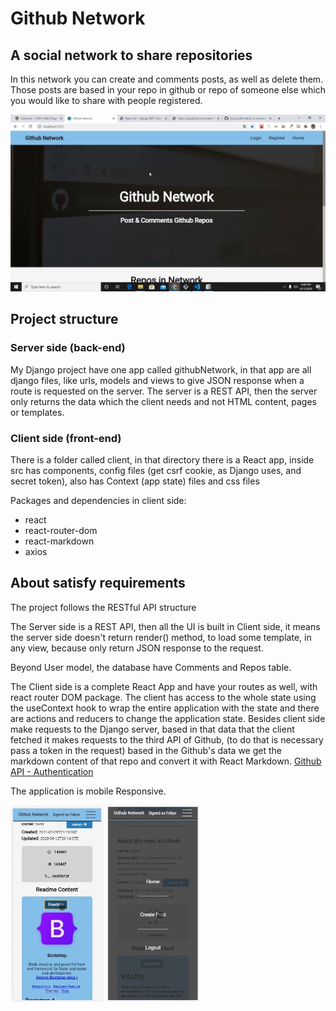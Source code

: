# Github Network

## A social network to share repositories

In this network you can create and comments posts, as well as delete them. Those posts are based in your repo in github or repo of someone else which you would like to share with people registered.

<p align="center">
  <img src="https://github.com/NietoCurcio/CS50Web-Python-Javascript/blob/master/readme/image1.png?raw=true" width="650" alt="githubNetwork">
</p>

## Project structure

### Server side (back-end)

My Django project have one app called githubNetwork, in that app are all django files, like urls, models and views to give JSON response when a route is requested on the server. The server is a REST API, then the server only returns the data which the client needs and not HTML content, pages or templates.

### Client side (front-end)

There is a folder called client, in that directory there is a React app, inside src has components, config files (get csrf cookie, as Django uses, and secret token), also has Context (app state) files and css files

Packages and dependencies in client side:

- react
- react-router-dom
- react-markdown
- axios

## About satisfy requirements

The project follows the RESTful API structure

The Server side is a REST API, then all the UI is built in Client side, it means the server side doesn't return render() method, to load some template, in any view, because only return JSON response to the request.

Beyond User model, the database have Comments and Repos table.

The Client side is a complete React App and have your routes as well, with react router DOM package. The client has access to the whole state using the useContext hook to wrap the entire application with the state and there are actions and reducers to change the application state.
Besides client side make requests to the Django server, based in that data that the client fetched it makes requests to the third API of Github, (to do that is necessary pass a token in the request) based in the Github's data we get the markdown content of that repo and convert it with React Markdown.
[Github API - Authentication](https://developer.github.com/v3/#authentication)

The application is mobile Responsive.


<img src="https://github.com/NietoCurcio/CS50Web-Python-Javascript/blob/master/readme/image3mobile.png?raw=true" height="315">                 <img src="https://github.com/NietoCurcio/CS50Web-Python-Javascript/blob/master/readme/image4.png?raw=true" height="315" margin-left="32px">
